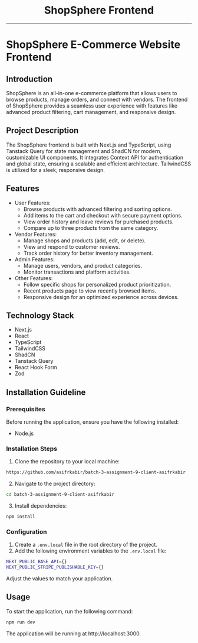 <div align="center">
  <h1>ShopSphere Frontend</h1>
</div>

---

# ShopSphere E-Commerce Website Frontend

## Introduction

ShopSphere is an all-in-one e-commerce platform that allows users to browse products, manage orders, and connect with vendors. The frontend of ShopSphere provides a seamless user experience with features like advanced product filtering, cart management, and responsive design.

## Project Description

The ShopSphere frontend is built with Next.js and TypeScript, using Tanstack Query for state management and ShadCN for modern, customizable UI components. It integrates Context API for authentication and global state, ensuring a scalable and efficient architecture. TailwindCSS is utilized for a sleek, responsive design.

## Features

- User Features:
  - Browse products with advanced filtering and sorting options.
  - Add items to the cart and checkout with secure payment options.
  - View order history and leave reviews for purchased products.
  - Compare up to three products from the same category.
- Vendor Features:
  - Manage shops and products (add, edit, or delete).
  - View and respond to customer reviews.
  - Track order history for better inventory management.
- Admin Features:
  - Manage users, vendors, and product categories.
  - Monitor transactions and platform activities.
- Other Features:
  - Follow specific shops for personalized product prioritization.
  - Recent products page to view recently browsed items.
  - Responsive design for an optimized experience across devices.

## Technology Stack

- Next.js
- React
- TypeScript
- TailwindCSS
- ShadCN
- Tanstack Query
- React Hook Form
- Zod

## Installation Guideline

### Prerequisites

Before running the application, ensure you have the following installed:

- Node.js

### Installation Steps

1. Clone the repository to your local machine:

```bash
https://github.com/asifrkabir/batch-3-assignment-9-client-asifrkabir
```

2. Navigate to the project directory:

```bash
cd batch-3-assignment-9-client-asifrkabir
```

3. Install dependencies:

```bash
npm install
```

### Configuration

1. Create a `.env.local` file in the root directory of the project.
2. Add the following environment variables to the `.env.local` file:

```bash
NEXT_PUBLIC_BASE_API={}
NEXT_PUBLIC_STRIPE_PUBLISHABLE_KEY={}
```

Adjust the values to match your application.

## Usage

To start the application, run the following command:

```bash
npm run dev
```

The application will be running at http://localhost:3000.
